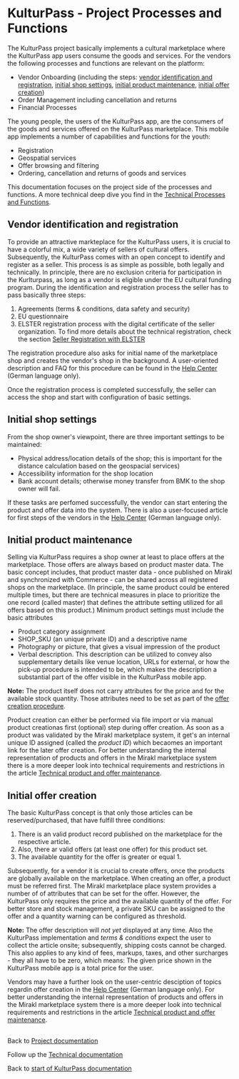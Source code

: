# KulturPass - Project Processes and Functions

The KulturPass project basically implements a cultural marketplace where the KulturPass app users consume the goods and services.
For the vendors the following processes and functions are relevant on the platform:

- Vendor Onboarding (including the steps: [vendor identification and registration](project-processes-and-functions.md#vendor-identification-and-registration), [initial shop settings](project-processes-and-functions.md#initial-shop-settings), [initial product maintenance](project-processes-and-functions.md#initial-product-maintenance), [initial offer creation](project-processes-and-functions.md#initial-offer-creation))
- Order Management including cancellation and returns
- Financial Processes

The young people, the users of the KulturPass app, are the consumers of the goods and services offered on the KulturPass marketplace. This mobile app implements a number of capabilities and functions for the youth:

- Registration
- Geospatial services
- Offer browsing and filtering
- Ordering, cancellation and returns of goods and services

This documentation focuses on the project side of the processes and functions. A more technical deep dive you find in the [Technical Processes and Functions](../technical-documentation/technical-processes-and-functions.md).

## Vendor identification and registration

To provide an attractive markteplace for the KulturPass users, it is crucial to have a colorful mix, a wide variety of sellers of cultural offers. Subsequently, the KulturPass comes with an open concept to identify and register as a seller. This process is as simple as possible, both legally and technically. In principle, there are no exclusion criteria for participation in the Kurlturpass, as long as a vendor is eligible under the EU cultural funding program. During the identification and registration process the seller has to pass basically three steps:
1. Agreements (terms & conditions, data safety and security)
2. EU questionnaire
3. ELSTER registration process with the digital certificate of the seller organization. To find more details about the technical registration, check the section [Seller Registration with ELSTER](https://github.com/kulturpass-de/kulturpass-documentation/blob/main/technical-documentation/seller-registration-with-elster.md) 

The registration procedure also asks for initial name of the marketplace shop and creates the vendor's shop in the background. A user-oriented description and FAQ for this procedure can be found in the [Help Center](https://service.kulturpass.de/help/de-de/6-registrierung-fur-anbietende) (German language only).

Once the registration process is completed successfully, the seller can access the shop and start with configuration of basic settings.

## Initial shop settings

From the shop owner's viewpoint, there are three important settings to be maintained:
- Physical address/location details of the shop; this is important for the distance calculation based on the geospacial services)
- Accessibility information for the shop location
- Bank account details; otherwise money transfer from BMK to the shop owner will fail.

If these tasks are perfomed successfully, the vendor can start entering the product and offer data into the system. There is also a user-focused article for first steps of the vendors in the [Help Center](https://service.kulturpass.de/help/de-de/6-registrierung-fur-anbietende/125-ubersicht-erste-schritte-nach-der-registrierung) (German language only).

## Initial product maintenance

Selling via KulturPass requires a shop owner at least to place offers at the marketplace. Those offers are always based on product master data.
The basic concept includes, that product master data - once published on Mirakl and synchronized with Commerce - can be shared across  all registered shops on the marketplace. (In principle, the same product could be entered multiple times, but there are technical measures in place to prioritize the one record (called master) that defines the attribute setting utilized for all offers based on this product.)
Minimum product settings must include the basic attributes
- Product category assignment
- SHOP_SKU (an unique private ID) and a descriptive name
- Photography or picture, that gives a visual impression of the product
- Verbal description. This description can be utilized to convey also supplementary details like venue location, URLs for external, or how the pick-up procedure is intended to be, which makes the description a substantial part of the offer visible in the KulturPass mobile app.

**Note:** The product itself does not carry attributes for the price and for the available stock quantity. Those attributes need to be set as part of the [offer creation procedure](project-processes-and-functions.md#initial-offer-creation). 

Product creation can either be performed via file import or via manual product creationas first (optional) step during offer creation. As soon as a product was validated by the Mirakl marketplace system, it get's an internal unique ID assigned (called the _product ID_) which becaomes an important link for the later offer creation. For better understanding the internal representation of products and offers in the Mirakl marketplace system there is a more deeper look into technical requirements and restrictions in the article [Technical product and offer maintenance](../technical-documentation/technical-product-and-offer-maintenance.md).

## Initial offer creation

The basic KulturPass concept is that only those articles can be reserved/purchased, that have fulfill three conditions:
1. There is an valid product record published on the marketplace for the respective article.
2. Also, there ar valid offers (at least one offer) for this product set.
3. The available quantity for the offer is greater or equal 1.

Subsequently, for a vendor it is crucial to create offers, once the products are globally available on the marketplace. When creating an offer, a product must be referred first. The Mirakl marketplace place system provides a number of of attributes that can be set for the offer. However, the KulturPass only requires the price and the available quantity of the offer. For better store and stock management, a private SKU can be assigned to the offer and a quantity warning can be configured as threshold. 

**Note:** The offer description will _not yet_ displayed at any time. Also the KulturPass implementation and _terms & conditions_ expect the user to collect the article onsite; subsequently, shipping costs cannot be charged. This also applies to any kind of fees, markups, taxes, and other surcharges - they all have to be zero, which means: The given price shown in the KulturPass mobile app is a total price for the user. 

Vendors may have a further look on the user-centric desciption of topics regardin offer creation in the [Help Center](https://digitale-chancen.zammad.com/help/de-de/14-angebote-erstellen) (German language only). For better understanding the internal representation of products and offers in the Mirakl marketplace system there is a more deeper look into technical requirements and restrictions in the article [Technical product and offer maintenance](../technical-documentation/technical-product-and-offer-maintenance.md).

##

Back to [Project documentation](README.md)

Follow up the [Technical documentation](../technical-documentation/README.md)

Back to [start of KulturPass documentation](../README.md)
